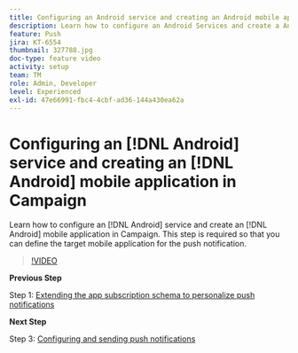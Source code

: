 ```yaml
---
title: Configuring an Android service and creating an Android mobile application in Campaign
description: Learn how to configure an Android Services and create a Android mobile application in Campaign. That is required for us to define the Neotrip app as the target for the push notification.
feature: Push
jira: KT-6554
thumbnail: 327788.jpg
doc-type: feature video
activity: setup
team: TM
role: Admin, Developer
level: Experienced
exl-id: 47e66991-fbc4-4cbf-ad36-144a430ea62a
---
```

# Configuring an [!DNL Android] service and creating an [!DNL Android] mobile application in Campaign

Learn how to configure an [!DNL Android] service and create an [!DNL Android] mobile application in Campaign. This step is required so that you can define the target mobile application for the push notification.

>[!VIDEO](https://video.tv.adobe.com/v/327788?quality=12&learn=on)
 
**Previous Step**

Step 1: [Extending the app subscription schema to personalize push notifications](/help/tutorial-getting-started-with-push-notifications-for-android/extending-the-app-subscription-schema.md)

**Next Step**

Step 3: [Configuring and sending push notifications](/help/tutorial-getting-started-with-push-notifications-for-android/configuring-and-sending-push-notifications.md)
